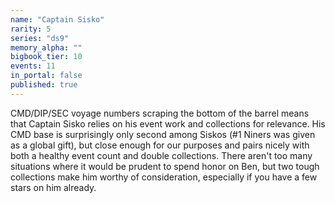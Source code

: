 ```yaml
---
name: "Captain Sisko"
rarity: 5
series: "ds9"
memory_alpha: ""
bigbook_tier: 10
events: 11
in_portal: false
published: true
---
```


CMD/DIP/SEC voyage numbers scraping the bottom of the barrel means that Captain Sisko relies on his event work and collections for relevance. His CMD base is surprisingly only second among Siskos (#1 Niners was given as a global gift), but close enough for our purposes and pairs nicely with both a healthy event count and double collections. There aren't too many situations where it would be prudent to spend honor on Ben, but two tough collections make him worthy of consideration, especially if you have a few stars on him already.
